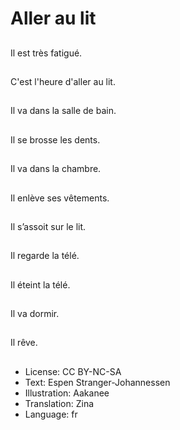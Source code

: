 # Aller au lit

##
Il est très fatigué.

##
C'est l'heure d'aller au lit.

##
Il va dans la salle de bain.

##
Il se brosse les dents.

##
Il va dans la chambre.

##
Il enlève ses vêtements.

##
Il s’assoit sur le lit.

##
Il regarde la télé.

##
Il éteint la télé.

##
Il va dormir.

##
Il rêve.

##
* License: CC BY-NC-SA
* Text: Espen Stranger-Johannessen
* Illustration: Aakanee
* Translation: Zina
* Language: fr
